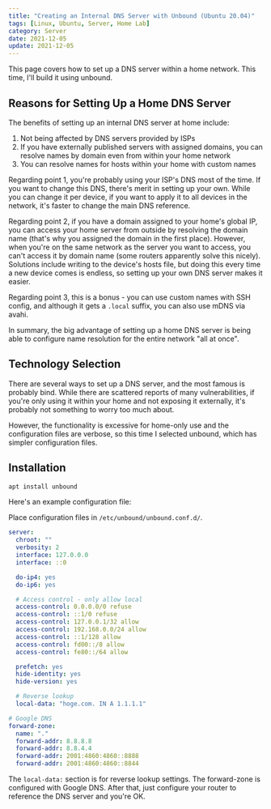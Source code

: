 ```yaml
---
title: "Creating an Internal DNS Server with Unbound (Ubuntu 20.04)"
tags: [Linux, Ubuntu, Server, Home Lab]
category: Server
date: 2021-12-05
update: 2021-12-05
---
```


This page covers how to set up a DNS server within a home network.
This time, I'll build it using unbound.

## Reasons for Setting Up a Home DNS Server

The benefits of setting up an internal DNS server at home include:

1. Not being affected by DNS servers provided by ISPs
2. If you have externally published servers with assigned domains, you can resolve names by domain even from within your home network
3. You can resolve names for hosts within your home with custom names

Regarding point 1, you're probably using your ISP's DNS most of the time.
If you want to change this DNS, there's merit in setting up your own.
While you can change it per device, if you want to apply it to all devices in the network, it's faster to change the main DNS reference.

Regarding point 2, if you have a domain assigned to your home's global IP, you can access your home server from outside by resolving the domain name (that's why you assigned the domain in the first place).
However, when you're on the same network as the server you want to access, you can't access it by domain name (some routers apparently solve this nicely).
Solutions include writing to the device's hosts file, but doing this every time a new device comes is endless, so setting up your own DNS server makes it easier.

Regarding point 3, this is a bonus - you can use custom names with SSH config, and although it gets a `.local` suffix, you can also use mDNS via avahi.

In summary, the big advantage of setting up a home DNS server is being able to configure name resolution for the entire network "all at once".

## Technology Selection

There are several ways to set up a DNS server, and the most famous is probably bind.
While there are scattered reports of many vulnerabilities, if you're only using it within your home and not exposing it externally, it's probably not something to worry too much about.

However, the functionality is excessive for home-only use and the configuration files are verbose, so this time I selected unbound, which has simpler configuration files.

## Installation

```bash
apt install unbound
```

Here's an example configuration file:

Place configuration files in `/etc/unbound/unbound.conf.d/`.

```yaml
server:
  chroot: ""
  verbosity: 2
  interface: 127.0.0.0
  interface: ::0

  do-ip4: yes
  do-ip6: yes

  # Access control - only allow local
  access-control: 0.0.0.0/0 refuse
  access-control: ::1/0 refuse
  access-control: 127.0.0.1/32 allow
  access-control: 192.168.0.0/24 allow
  access-control: ::1/128 allow
  access-control: fd00::/8 allow
  access-control: fe80::/64 allow

  prefetch: yes
  hide-identity: yes
  hide-version: yes

  # Reverse lookup
  local-data: "hoge.com. IN A 1.1.1.1"

# Google DNS
forward-zone:
  name: "."
  forward-addr: 8.8.8.8
  forward-addr: 8.8.4.4
  forward-addr: 2001:4860:4860::8888
  forward-addr: 2001:4860:4860::8844
```

The `local-data:` section is for reverse lookup settings.
The forward-zone is configured with Google DNS.
After that, just configure your router to reference the DNS server and you're OK.